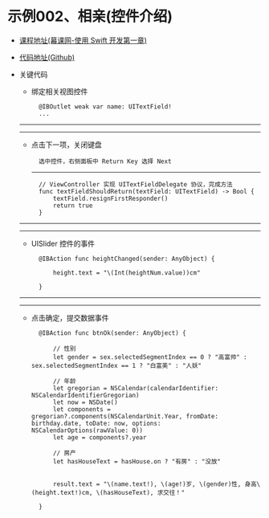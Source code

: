 # 示例002、相亲(控件介绍)

- <a target="_blank" href="http://www.imooc.com/view/173">课程地址(幕课网-使用 Swift 开发第一章) </a>

- <a target="_blank" href="https://github.com/itCatface/IOS-002_LoveFinder">代码地址(Github) </a>

- 关键代码


	- 绑定相关视图控件

			@IBOutlet weak var name: UITextField! 
			...
			
	---
	---
	
	- 点击下一项，关闭键盘

			选中控件，右侧面板中 Return Key 选择 Next
		
		---
		
			// ViewController 实现 UITextFieldDelegate 协议，完成方法
			func textFieldShouldReturn(textField: UITextField) -> Bool {
		        textField.resignFirstResponder()
		        return true
		    }
		    
	---
	---
	
	- UISlider 控件的事件

			@IBAction func heightChanged(sender: AnyObject) {
		        
		        height.text = "\(Int(heightNum.value))cm"
		        
		    }
		    
	---
	---
	
	- 点击确定，提交数据事件

		    @IBAction func btnOk(sender: AnyObject) {
		        
		        // 性别
		        let gender = sex.selectedSegmentIndex == 0 ? "高富帅" : sex.selectedSegmentIndex == 1 ? "白富美" : "人妖"
		        
		        // 年龄
		        let gregorian = NSCalendar(calendarIdentifier: NSCalendarIdentifierGregorian)
		        let now = NSDate()
		        let components = gregorian?.components(NSCalendarUnit.Year, fromDate: birthday.date, toDate: now, options: NSCalendarOptions(rawValue: 0))
		        let age = components?.year
		        
		        // 房产
		        let hasHouseText = hasHouse.on ? "有房" : "没放"
		        
		        
		        result.text = "\(name.text!), \(age!)岁, \(gender)性, 身高\(height.text!)cm, \(hasHouseText), 求交往！"
		        
		    }
		
		

	
		

